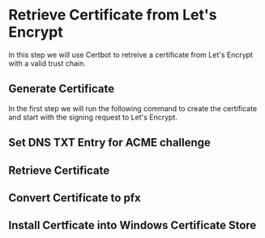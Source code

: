 # Retrieve Certificate from Let's Encrypt

In this step we will use Certbot to retreive a certificate from Let's Encrypt with a valid trust
chain.

## Generate Certificate

In the first step we will run the following command to create the certificate and start with
the signing request to Let's Encrypt.

## Set DNS TXT Entry for ACME challenge

## Retrieve Certificate

## Convert Certificate to pfx

## Install Certficate into Windows Certificate Store
